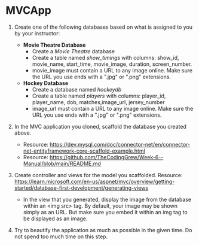# MVCApp

1. Create one of the following databases based on what is assigned to you by your instructor:
   - **Movie Theatre Database**
      - Create a *Movie Theatre* database
      - Create a table named *show_timings* with columns: show_id, movie_name, start_time, movie_image, duration, screen_number.
      - movie_image must contain a URL to any image online. Make sure the URL you use ends with a ".jpg" or ".png" extensions.
    - **Hockey Database**
        - Create a database named *hockeydb*
        - Create a table named *players* with columns: player_id, player_name, dob, matches,image_url, jersey_number
        - image_url must contain a URL to any image online. Make sure the URL you use ends with a ".jpg" or ".png" extensions.
          
2. In the MVC application you cloned, scaffold the database you created above.
   
   - Resource: https://dev.mysql.com/doc/connector-net/en/connector-net-entityframework-core-scaffold-example.html
   - Resource: https://github.com/TheCodingGrew/Week-6--Manual/blob/main/README.md
   
4. Create controller and views for the model you scaffolded.
   Resource: https://learn.microsoft.com/en-us/aspnet/mvc/overview/getting-started/database-first-development/generating-views
   - In the view that you generated, display the image from the database within an \<img src\> tag. By default, your image may be shown simply as an URL. But make sure you embed it within an img tag to be displayed as an image.
     
6. Try to beautify the application as much as possible in the given time. Do not spend too much time on this step. 
